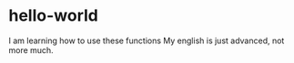 # hello-world
I am learning how to use these functions 
My english is just advanced, not more much.
